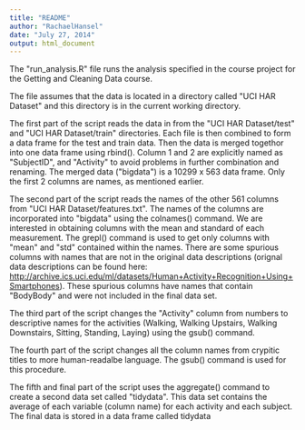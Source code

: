 ```yaml
---
title: "README"
author: "RachaelHansel"
date: "July 27, 2014"
output: html_document
---
```

The "run_analysis.R" file runs the analysis specified in the course project for the Getting and Cleaning Data course.

The file assumes that the data is located in a directory called "UCI HAR Dataset" and this directory is in the current working directory.  

The first part of the script reads the data in from the "UCI HAR Dataset/test" and "UCI HAR Dataset/train" directories. Each file is then combined to form a data frame for the test and train data.  Then the data is merged togethor into one data frame using rbind().
Column 1 and 2 are explicitly named as "SubjectID", and "Activity" to avoid problems in further combination and renaming.  The merged data ("bigdata") is a 10299 x 563 data frame. Only the first 2 columns are names, as mentioned earlier.

The second part of the script reads the names of the other 561 columns from "UCI HAR Dataset/features.txt". The names of the columns are incorporated into "bigdata" using the colnames() command.  We are interested in obtaining columns with the mean and standard of each measurement.  The grepl() command is used to get only columns with "mean" and "std" contained within the names.  There are some spurious columns with names that are not in the original data descriptions (orignal data descriptions can be found here: http://archive.ics.uci.edu/ml/datasets/Human+Activity+Recognition+Using+Smartphones).  These spurious columns have names that contain "BodyBody" and were not included in the final data set.

The third part of the script changes the "Activity" column from numbers to descriptive names for the activities (Walking, Walking Upstairs, Walking Downstairs, Sitting, Standing, Laying) using the gsub() command.

The fourth part of the script changes all the column names from crypitic titles to more human-readalbe language.   The gsub() command is used for this procedure.

The fifth and final part of the script uses the aggregate() command to create a second data set called "tidydata".  This data set contains the average of each variable (column name) for each activity and each subject. The final data is stored in a data frame called tidydata

